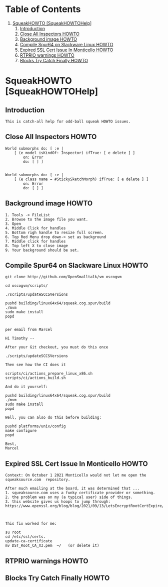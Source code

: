 # Table of Contents1.  [SqueakHOWTO [SqueakHOWTOHelp]](#orge642345)    1.  [Introduction](#org928ce2b)    2.  [Close All Inspectors HOWTO](#orga2509b9)    3.  [Background image HOWTO](#orgf4d631b)    4.  [Compile Spur64 on Slackware Linux HOWTO](#org8735894)    5.  [Expired SSL Cert Issue In Monticello HOWTO](#org6446a6a)    6.  [RTPRIO warnings HOWTO](#org66babb3)    7.  [Blocks Try Catch Finally  HOWTO](#orgfb5ba76)<a id="orge642345"></a># SqueakHOWTO [SqueakHOWTOHelp]<a id="org928ce2b"></a>## Introduction    This is catch-all help for odd-ball squeak HOWTO issues.<a id="orga2509b9"></a>## Close All Inspectors HOWTO    World submorphs do: [ :e |          [ (e model isKindOf: Inspector) ifTrue: [ e delete ] ]             on: Error             do: [ ] ]            World submorphs do: [ :e |          [ (e class name = #StickySketchMorph) ifTrue: [ e delete ] ]             on: Error             do: [ ] ]<a id="orgf4d631b"></a>## Background image HOWTO        1. Tools -> FileList    2. Browse to the image file you want.    3. Open    4. Middle Click for handles    5. Bottom righ handle to resize full screen.    6. Top Red Menu drop down-> set as background    7. Middle click for handles    8. Top left X to close image    9. Your background should be set.<a id="org8735894"></a>## Compile Spur64 on Slackware Linux HOWTO    git clone http://github.com/OpenSmalltalk/vm oscogvm        cd oscogvm/scripts/        ./scripts/updateSCCSVersions        pushd building/linux64x64/squeak.cog.spur/build    ./mvm    sudo make install    popd            per email from Marcel        Hi Timothy --        After your Git checkout, you must do this once        ./scripts/updateSCCSVersions        Then see how the CI does it        scripts/ci/actions_prepare_linux_x86.sh    scripts/ci/actions_build.sh        And do it yourself:        pushd building/linux64x64/squeak.cog.spur/build    ./mvm    sudo make install    popd        Well, you can also do this before building:        pushd platforms/unix/config    make configure    popd        Best,    Marcel<a id="org6446a6a"></a>## Expired SSL Cert Issue In Monticello HOWTO        Context: On October 1 2021 Monticello would not let me open the squeaksource.com  repository.        After much emailing at the board, it was determined that ...    1. squeaksource.com uses a funky certificate provider or something.    2. the problem was on my (a typical user) side of things.    3. this website gives us hoops to jump through:  https://www.openssl.org/blog/blog/2021/09/13/LetsEncryptRootCertExpire/                This fix worked for me:        su root    cd /etc/ssl/certs.    update-ca-certificate    mv DST_Root_CA_X3.pem  ~/   (or delete it)<a id="org66babb3"></a>## RTPRIO warnings HOWTO<a id="orgfb5ba76"></a>## Blocks Try Catch Finally  HOWTO